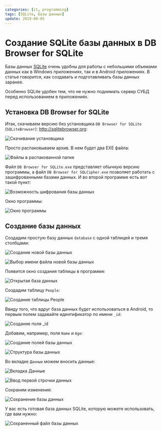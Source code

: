 ```yaml
---
categories: [it, programming]
tags: [SQLite, Базы данных]
update: 2019-08-05
---
```


# Создание SQLite базы данных в DB Browser for SQLite

Базы данных [SQLite](https://ru.wikipedia.org/wiki/SQLite) очень удобны для работы с небольшими объемами данных как в Windows приложениях, так и в Android приложениях. В статье говорится, как создавать и подготавливать базы данных заранее.

Особенно SQLite удобен тем, что не нужно поднимать сервер СУБД перед использованием в приложениях.

## Установка DB Browser for SQLite

Итак, скачиваем версию без установщика `DB Browser for SQLite` (`SQLiteBrowser`): <http://sqlitebrowser.org>:

![Скачивание установщика](img/download.png)

Просто распаковываем архив. В нем будет два EXE файла:

![Файлы в распакованной папке](img/app_01.png)

Файл `DB Browser for SQLite.exe` представляет обычную версию программы, а файл `DB Browser for SQLCipher.exe` позволяет работать с зашифрованными базами данных. И во второй программе есть вот такой пункт:

![Возможность шифрования базы данных](img/sqlcipher.png)

Окно программы:

![Окно программы](img/app_02.png)

## Создание базы данных

Создадим простую базу данных `database` с одной таблицей и тремя столбцами:

![Создание новой базы данных](img/database_01.png)

![Выбор имени файла новой базы данных](img/database_02.png)

Появится окно создания таблицы в программе:

![Открытая база данных](img/database_03.png)

Создадим таблицу `People`:

![Создание таблицы People](img/database_04.png)

Ввиду того, что вдруг база данных будет использоваться в Android, то первым полем задавайте идентификатор по имени `_id`:

![Создание поля _id](img/database_05.png)

Добавим, например, поля `Name` и `Age`:

![Создание полей базы данных](img/database_06.png)

![Структура базы данных](img/database_07.png)

Во вкладке `Данные` можем вносить данные:

![Вкладка Данные](img/database_08.png)

![Ввод первой строчки данных](img/database_09.png)

Сохраним изменения:

![Сохранение базы данных](img/database_10.png)

У вас есть готовая база данных SQLite, которую можете использовать, где вам нужно:

![Сохраненный файл базы данных](img/database_11.png)
